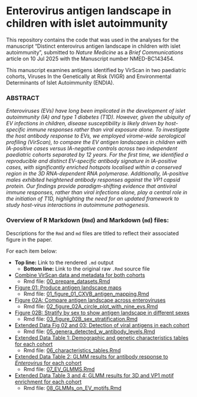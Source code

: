 
# Enterovirus antigen landscape in children with islet autoimmunity

This repository contains the code that was used in the analyses for the
manuscript “Distinct enterovirus antigen landscape in children with
islet autoimmunity”, submitted to *Nature Medicine* as a *Brief
Communications* article on 10 Jul 2025 with the Manuscript number
NMED-BC143454.

This manuscript examines antigens identified by VirScan in two
paediatric cohorts, Viruses In the Genetically at Risk (VIGR) and
Environmental Determinants of Islet Autoimmunity (ENDIA).

### ABSTRACT

<i> Enteroviruses (EVs) have long been implicated in the development of
islet autoimmunity (IA) and type 1 diabetes (T1D). However, given the
ubiquity of EV infections in children, disease susceptibility is likely
driven by host-specific immune responses rather than viral exposure
alone. To investigate the host antibody response to EVs, we employed
virome-wide serological profiling (VirScan), to compare the EV antigen
landscapes in children with IA-positive cases versus IA-negative
controls across two independent paediatric cohorts separated by 12
years. For the first time, we identified a reproducible and distinct
EV-specific antibody signature in IA-positive cases, with significantly
enriched hotspots localised within a conserved region in the 3D
RNA-dependent RNA polymerase. Additionally, IA-positive males exhibited
heightened antibody responses against the VP1 capsid protein. Our
findings provide paradigm-shifting evidence that antiviral immune
responses, rather than viral infections alone, play a central role in
the initiation of T1D, highlighting the need for an updated framework to
study host-virus interactions in autoimmune pathogenesis. </i>

### Overview of R Markdown (`Rmd`) and Markdown (`md`) files:

Descriptions for the `Rmd` and `md` files are titled to reflect their
associated figure in the paper.

For each item below:

- **Top line:** Link to the rendered `.md` output
  - **Bottom line:** Link to the original raw `.Rmd` source file
- [Combine VirScan data and metadata for both
  cohorts](00_prepare_datasets.md)
  - Rmd file: [00_prepare_datasets.Rmd](00_prepare_datasets.Rmd)
- [Figure 01: Produce antigen landscape
  maps](01_figure_01_CXVB_antigen_mapping.md)
  - Rmd file:
    [01_figure_01_CXVB_antigen_mapping.Rmd](01_figure_01_CXVB_antigen_mapping.Rmd)
- [Figure 02A: Compare antigen landscape across
  enteroviruses](02_figure_02A_circle_plot_with_nine_evs.md)
  - Rmd file:
    [02_figure_02A_circle_plot_with_nine_evs.Rmd](02_figure_02A_circle_plot_with_nine_evs.Rmd)
- [Figure 02B: Stratify by sex to show antigen landscape in different
  sexes](03_figure_02B_sex_stratification.md)
  - Rmd file:
    [03_figure_02B_sex_stratification.Rmd](03_figure_02B_sex_stratification.Rmd)
- [Extended Data Fig 02 and 03: Detection of viral antigens in each
  cohort](05_genera_detected_w_antibody_levels.md)
  - Rmd file:
    [05_genera_detected_w_antibody_levels.Rmd](05_genera_detected_w_antibody_levels.Rmd)
- [Extended Data Table 1: Demographic and genetic characteristics tables
  for each cohort](06_characteristics_tables.md)
  - Rmd file:
    [06_characteristics_tables.Rmd](06_characteristics_tables.Rmd)
- [Extended Data Table 2: GLMM results for antibody response to
  *Enterovirus* for each cohort](07_EV_GLMMS.md)
  - Rmd file: [07_EV_GLMMS.Rmd](07_EV_GLMMS.Rmd)
- [Extended Data Table 3 and 4: GLMM results for 3D and VP1 motif
  enrichment for each cohort](08_GLMMs_on_EV_motifs.md)
  - Rmd file: [08_GLMMs_on_EV_motifs.Rmd](08_GLMMs_on_EV_motifs.Rmd)
